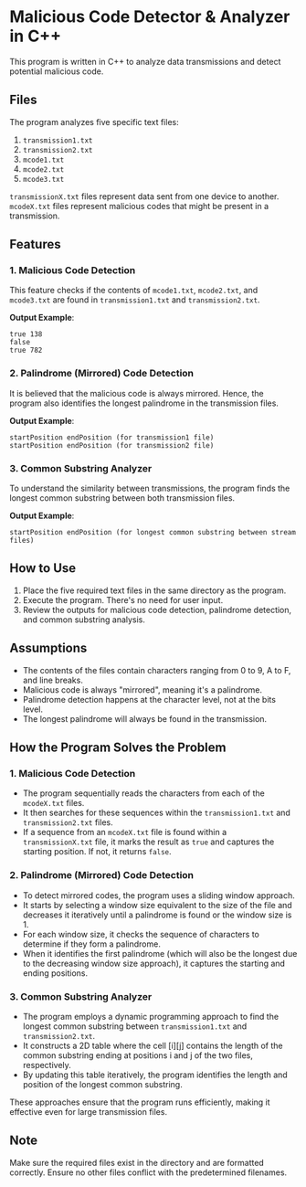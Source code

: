 # Malicious Code Detector & Analyzer in C++

This program is written in C++ to analyze data transmissions and detect potential malicious code.

## Files
The program analyzes five specific text files:

1. `transmission1.txt`
2. `transmission2.txt`
3. `mcode1.txt`
4. `mcode2.txt`
5. `mcode3.txt`

`transmissionX.txt` files represent data sent from one device to another. 
`mcodeX.txt` files represent malicious codes that might be present in a transmission.

## Features

### 1. Malicious Code Detection
This feature checks if the contents of `mcode1.txt`, `mcode2.txt`, and `mcode3.txt` are found in `transmission1.txt` and `transmission2.txt`.

**Output Example**:

```
true 138
false
true 782  
```

### 2. Palindrome (Mirrored) Code Detection
It is believed that the malicious code is always mirrored. Hence, the program also identifies the longest palindrome in the transmission files. 

**Output Example**:

```
startPosition endPosition (for transmission1 file)
startPosition endPosition (for transmission2 file)
```

### 3. Common Substring Analyzer
To understand the similarity between transmissions, the program finds the longest common substring between both transmission files.

**Output Example**:

```
startPosition endPosition (for longest common substring between stream files)
```

## How to Use

1. Place the five required text files in the same directory as the program.
2. Execute the program. There's no need for user input.
3. Review the outputs for malicious code detection, palindrome detection, and common substring analysis.

## Assumptions

- The contents of the files contain characters ranging from 0 to 9, A to F, and line breaks.
- Malicious code is always "mirrored", meaning it's a palindrome.
- Palindrome detection happens at the character level, not at the bits level.
- The longest palindrome will always be found in the transmission.

## How the Program Solves the Problem

### 1. Malicious Code Detection
- The program sequentially reads the characters from each of the `mcodeX.txt` files.
- It then searches for these sequences within the `transmission1.txt` and `transmission2.txt` files.
- If a sequence from an `mcodeX.txt` file is found within a `transmissionX.txt` file, it marks the result as `true` and captures the starting position. If not, it returns `false`.

### 2. Palindrome (Mirrored) Code Detection
- To detect mirrored codes, the program uses a sliding window approach.
- It starts by selecting a window size equivalent to the size of the file and decreases it iteratively until a palindrome is found or the window size is 1.
- For each window size, it checks the sequence of characters to determine if they form a palindrome.
- When it identifies the first palindrome (which will also be the longest due to the decreasing window size approach), it captures the starting and ending positions.

### 3. Common Substring Analyzer
- The program employs a dynamic programming approach to find the longest common substring between `transmission1.txt` and `transmission2.txt`.
- It constructs a 2D table where the cell [i][j] contains the length of the common substring ending at positions i and j of the two files, respectively.
- By updating this table iteratively, the program identifies the length and position of the longest common substring.

These approaches ensure that the program runs efficiently, making it effective even for large transmission files.

## Note

Make sure the required files exist in the directory and are formatted correctly. Ensure no other files conflict with the predetermined filenames.
